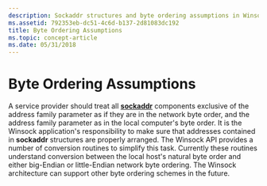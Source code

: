 ```yaml
---
description: Sockaddr structures and byte ordering assumptions in Winsock.
ms.assetid: 792353eb-dc51-4c6d-b137-2d81083dc192
title: Byte Ordering Assumptions
ms.topic: concept-article
ms.date: 05/31/2018
---
```


# Byte Ordering Assumptions

A service provider should treat all [**sockaddr**](sockaddr-2.md) components exclusive of the address family parameter as if they are in the network byte order, and the address family parameter as in the local computer's byte order. It is the Winsock application's responsibility to make sure that addresses contained in **sockaddr** structures are properly arranged. The Winsock API provides a number of conversion routines to simplify this task. Currently these routines understand conversion between the local host's natural byte order and either big-Endian or little-Endian network byte ordering. The Winsock architecture can support other byte ordering schemes in the future.

 

 



